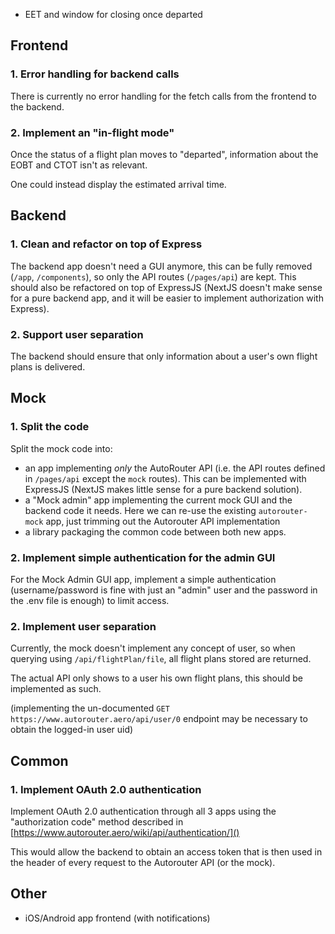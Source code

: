 * EET and window for closing once departed

## Frontend
### 1. Error handling for backend calls

There is currently no error handling for the fetch calls 
from the frontend to the backend.

### 2. Implement an "in-flight mode"

Once the status of a flight plan moves to "departed",
information about the EOBT and CTOT isn't as relevant.

One could instead display the estimated arrival time.

## Backend

### 1. Clean and refactor on top of Express

The backend app doesn't need a GUI anymore, this can be fully
removed (`/app`, `/components`), so only the API 
routes (`/pages/api`) are kept. This should also be refactored 
on top of ExpressJS (NextJS doesn't make sense for a pure backend 
app, and it will be easier to implement authorization with Express).

### 2. Support user separation

The backend should ensure that only information about a user's
own flight plans is delivered.

## Mock

### 1. Split the code

Split the mock code into:
* an app implementing *only* the AutoRouter API (i.e. the 
API routes defined in `/pages/api` except the `mock` routes).
This can be implemented with ExpressJS (NextJS makes little sense
for a pure backend solution).
* a "Mock admin" app implementing the current mock GUI and the backend code it needs.
Here we can re-use the existing `autorouter-mock` app, just trimming out
the Autorouter API implementation
* a library packaging the common code between both new apps.

### 2. Implement simple authentication for the admin GUI

For the Mock Admin GUI app, implement a simple authentication
(username/password is fine with just an "admin" user and 
the password in the .env file is enough) to limit access.

### 2. Implement user separation

Currently, the mock doesn't implement any concept of user, so
when querying using `/api/flightPlan/file`, all flight plans
stored are returned.

The actual API only shows to a user his own flight plans, this
should be implemented as such.

(implementing the un-documented `GET https://www.autorouter.aero/api/user/0`
endpoint may be necessary to obtain the logged-in user uid)

## Common

### 1. Implement OAuth 2.0 authentication

Implement OAuth 2.0 authentication through all 3 apps using
the "authorization code" method described in 
[https://www.autorouter.aero/wiki/api/authentication/]()

This would allow the backend to obtain an access token that is
then used in the header of every request to the Autorouter API
(or the mock).

## Other

* iOS/Android app frontend (with notifications)